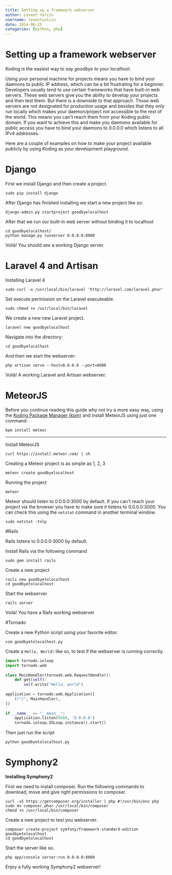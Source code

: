 ```yaml
---
title: Setting up a framework webserver
author: Levent Yalcin
username: leventyalcin
date: 2014-06-25
categories: [python, php]
---
```


# Setting up a framework webserver

Koding is the easiest way to _say goodbye to your localhost_. 

Using your personal machine for projects means you have to bind your daemons to public IP address, which can be a bit frustrating for a beginner. Developers usually tend to use certain frameworks that have built-in web servers. These web servers give you the ability to develop your projects and then test them. But there is a downside to that approach. Those web servers are not designated for production usage and besides that they only run locally which makes your daemon/project not accessible to the rest of the world. This means you can't reach them from your Koding public domain. If you want to achieve this and make you daemons available for public access you have to bind your daemons to 0.0.0.0 which listens to all IPv4 addresses. 

Here are a couple of examples on how to make your project available publicly by using Koding as your development playground.

# Django

First we install Django and then create a project.
```
sudo pip install django 
```
After Django has finished installing we start a new project like so:
```
django-admin.py startproject goodbyelocalhost
```
After that we run our built-in web server without binding it to localhost
```
cd goodbyelocalhost/
python manage.py runserver 0.0.0.0:8000
```
Voilà! You should see a working Django server.

# Laravel 4 and Artisan

Installing Laravel 4
```
sudo curl -o /usr/local/bin/laravel 'http://laravel.com/laravel.phar'
```
Set execute permission on the Laravel executeable.
```
sudo chmod +x /usr/local/bin/laravel
```
We create a new new Laravel project.
```
laravel new goodbyelocalhost
```
Navigate into the directory:
```
cd goodbyelocalhost
```
And then we start the webserver:
```
php artisan serve --host=0.0.0.0 --port=8080
```    
Voilà! A working Laravel and Artisan webserver.

# MeteorJS

Before you continue reading this guide why not try a more easy way, using the [Koding Package Manager (kpm)](http://learn.koding.com/guides/getting-started-kpm/) and install MeteorJS using just one command:

```
kpm install meteor
```

***

Install MeteorJS
```
curl https://install.meteor.com/ | sh
```
Creating a Meteor project is as simple as 1, 2, 3
```
meteor create goodbyelocalhost
```
Running the project 
```
meteor
```
Meteor should listen to 0.0.0.0:3000 by default. If you can't reach your project via the browser you have to make sure it listens to 0.0.0.0:3000. You can check this using the `netstat` command in another terminal window. 
```
sudo netstat -tnlp
```

#Rails

Rails listens to 0.0.0.0:3000 by default. 

Install Rails via the following command
```
sudo gem install rails
```    
Create a new project
```
rails new goodbyetolocalhost
cd goodbyetolocalhost
```
Start the webserver
``` 
rails server
```
Voilà! You have a Rails working webserver

#Tornado

Create a new Python script using your favorite editor.
```
vim goodbyetolocalhost.py
```
Create a `Hello, World!` like so, to test if the webserver is running correctly.

```python
import tornado.ioloop
import tornado.web
 
class MainHandler(tornado.web.RequestHandler):
    def get(self):
        self.write("Hello, world")
 
application = tornado.web.Application([
    (r"/", MainHandler),
])
 
if __name__ == "__main__":
    application.listen(8888, '0.0.0.0') 
    tornado.ioloop.IOLoop.instance().start()
```
Then just run the script
```
python goodbyetolocalhost.py
```

# Symphony2

**Installing Symphony2**

First we need to install composer. Run the following commands to download, move and give right permissions to composer.
```
curl -sS https://getcomposer.org/installer | php #!/usr/bin/env php
sudo mv composer.phar /usr/local/bin/composer
chmod +x /usr/local/bin/composer
```
Create a new project to test you webserver.
```
composer create-project symfony/framework-standard-edition goodbyetolocalhost 
cd goodbyetolocalhost
```
Start the server like so.
```
php app/console server:run 0.0.0.0:8080 
```
Enjoy a fully working Symphony2 webserver!
